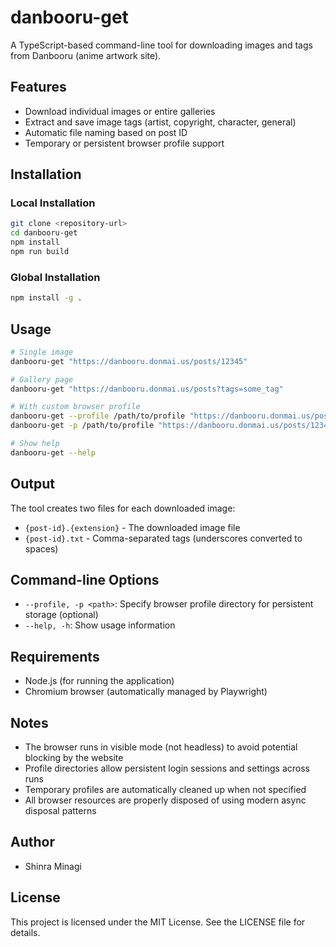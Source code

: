 # danbooru-get

A TypeScript-based command-line tool for downloading images and tags from Danbooru (anime artwork site).

## Features

- Download individual images or entire galleries
- Extract and save image tags (artist, copyright, character, general)
- Automatic file naming based on post ID
- Temporary or persistent browser profile support

## Installation

### Local Installation
```bash
git clone <repository-url>
cd danbooru-get
npm install
npm run build
```

### Global Installation
```bash
npm install -g .
```

## Usage

```bash
# Single image
danbooru-get "https://danbooru.donmai.us/posts/12345"

# Gallery page  
danbooru-get "https://danbooru.donmai.us/posts?tags=some_tag"

# With custom browser profile
danbooru-get --profile /path/to/profile "https://danbooru.donmai.us/posts/12345"
danbooru-get -p /path/to/profile "https://danbooru.donmai.us/posts/12345"

# Show help
danbooru-get --help
```

## Output

The tool creates two files for each downloaded image:
- `{post-id}.{extension}` - The downloaded image file
- `{post-id}.txt` - Comma-separated tags (underscores converted to spaces)

## Command-line Options

- `--profile, -p <path>`: Specify browser profile directory for persistent storage (optional)
- `--help, -h`: Show usage information

## Requirements

- Node.js (for running the application)
- Chromium browser (automatically managed by Playwright)

## Notes

- The browser runs in visible mode (not headless) to avoid potential blocking by the website
- Profile directories allow persistent login sessions and settings across runs
- Temporary profiles are automatically cleaned up when not specified
- All browser resources are properly disposed of using modern async disposal patterns

## Author

- Shinra Minagi

## License

This project is licensed under the MIT License. See the LICENSE file for details.
